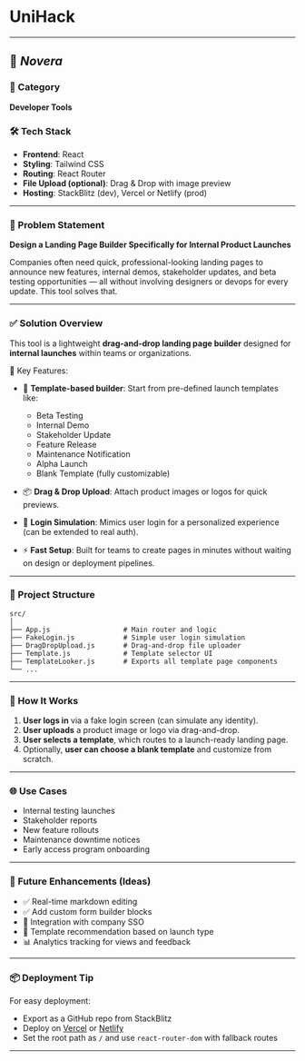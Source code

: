 # UniHack
---

## 🚀 *Novera*

### 🧩 Category

**Developer Tools**

### 🛠 Tech Stack

* **Frontend**: React
* **Styling**: Tailwind CSS
* **Routing**: React Router
* **File Upload (optional)**: Drag & Drop with image preview
* **Hosting**: StackBlitz (dev), Vercel or Netlify (prod)

---

### 📌 Problem Statement

**Design a Landing Page Builder Specifically for Internal Product Launches**

Companies often need quick, professional-looking landing pages to announce new features, internal demos, stakeholder updates, and beta testing opportunities — all without involving designers or devops for every update. This tool solves that.

---

### ✅ Solution Overview

This tool is a lightweight **drag-and-drop landing page builder** designed for **internal launches** within teams or organizations.

🔧 Key Features:

* 🧱 **Template-based builder**: Start from pre-defined launch templates like:

  * Beta Testing
  * Internal Demo
  * Stakeholder Update
  * Feature Release
  * Maintenance Notification
  * Alpha Launch
  * Blank Template (fully customizable)

* 📦 **Drag & Drop Upload**: Attach product images or logos for quick previews.

* 👤 **Login Simulation**: Mimics user login for a personalized experience (can be extended to real auth).

* ⚡ **Fast Setup**: Built for teams to create pages in minutes without waiting on design or deployment pipelines.

---

### 📂 Project Structure

```
src/
│
├── App.js                  # Main router and logic
├── FakeLogin.js            # Simple user login simulation
├── DragDropUpload.js       # Drag-and-drop file uploader
├── Template.js             # Template selector UI
├── TemplateLooker.js       # Exports all template page components
└── ...
```

---

### 🧪 How It Works

1. **User logs in** via a fake login screen (can simulate any identity).
2. **User uploads** a product image or logo via drag-and-drop.
3. **User selects a template**, which routes to a launch-ready landing page.
4. Optionally, **user can choose a blank template** and customize from scratch.

---

### 🌐 Use Cases

* Internal testing launches
* Stakeholder reports
* New feature rollouts
* Maintenance downtime notices
* Early access program onboarding

---

### 🎯 Future Enhancements (Ideas)

* ✅ Real-time markdown editing
* ✅ Add custom form builder blocks
* 🔐 Integration with company SSO
* 🧠 Template recommendation based on launch type
* 📊 Analytics tracking for views and feedback

---

### 📦 Deployment Tip

For easy deployment:

* Export as a GitHub repo from StackBlitz
* Deploy on [Vercel](https://vercel.com/) or [Netlify](https://netlify.com/)
* Set the root path as `/` and use `react-router-dom` with fallback routes

---
